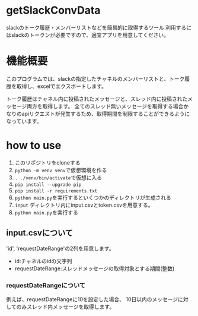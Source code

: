 # getSlackConvData
slackのトーク履歴・メンバーリストなどを簡易的に取得するツール
利用するにはslackのトークンが必要ですので、適宜アプリを用意してください。

# 機能概要

このプログラムでは、slackの指定したチャネルのメンバーリストと、トーク履歴を取得し、excelでエクスポートします。

トーク履歴はチャネル内に投稿されたメッセージと、スレッド内に投稿されたメッセージ両方を取得します。
全てのスレッド無いメッセージを取得する場合かなりのapiリクエストが発生するため、取得期間を制限することができるようになっています。


# how to use

1. このリポジトリをcloneする
2. `python -m venv venv`で仮想環境を作る
3. `. ./venv/bin/activate`で仮想に入る
4. `pip install --upgrade pip`
5. `pip install -r requirements.txt`
6. `python main.py`を実行するといくつかのディレクトリが生成される
7. `input` ディレクトリ内にinput.csvとtoken.csvを用意する。
8. `python main.py`を実行する


## input.csvについて

'id', 'requestDateRange'の2列を用意します。

* id:チャネルのidの文字列
* requestDateRange:スレッドメッセージの取得対象とする期間(整数)

### requestDateRangeについて

例えば、requestDateRangeに10を設定した場合、
10日以内のメッセージに対してのみスレッド内メッセージを取得します。